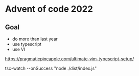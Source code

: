 # Advent of code 2022

## Goal

* do more than last year
* use typescript
* use VI


https://pragmaticpineapple.com/ultimate-vim-typescript-setup/


tsc-watch --onSuccess "node ./dist/index.js"
